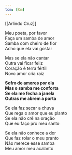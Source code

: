 ```yaml
---
tom: [Cm]
---
```


[[Arlindo Cruz]]

Meu poeta, por favor  
Faça um samba de amor  
Samba com cheiro de flor  
Acho que ela vai gostar  

Mas se ela não cantar  
Outra vai ficar feliz  
Coração é terra fértil  
Novo amor cria raiz  

**Sofro de amores por ela  
Mas o samba me conforta  
Se ela me fecha a janela  
Outras me abrem a porta**  

Se ela faz secar a chuva  
Que rega o amor que eu planto  
Se ela não crê na oração  
Que eu faço pro meu santo  

Se ela não conhece a dor  
Que faz rolar o meu pranto  
Não merece esse samba  
Meu amor meu acalanto  
